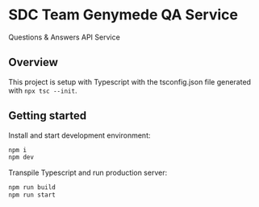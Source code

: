 # SDC Team Genymede QA Service

Questions & Answers API Service

## Overview

This project is setup with Typescript with the tsconfig.json file generated with `npx tsc --init`. 

## Getting started

Install and start development environment:

```bash
npm i
npm dev
```

Transpile Typescript and run production server: 

```bash
npm run build
npm run start
```
